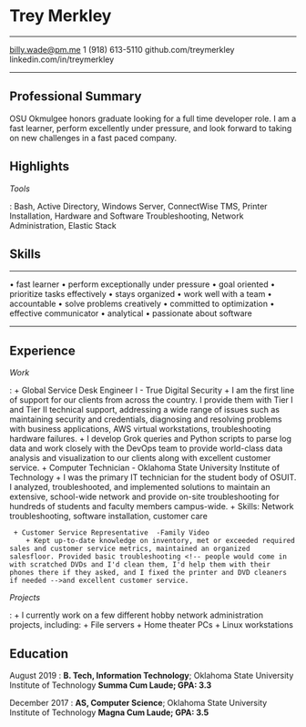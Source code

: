 Trey Merkley
============

-------------------     ----------------------------
billy.wade@pm.me                    1 (918) 613-5110
github.com/treymerkley          linkedin.com/in/treymerkley
-------------------     ----------------------------



Professional Summary
--------------------
OSU Okmulgee honors graduate looking for a full time developer role. I am a fast learner, perform excellently under pressure, and look forward to taking on new challenges in a fast paced company.


Highlights
-----------------

<!-- *Programming Languages* -->

<!-- :    C#, HTML/CSS, \LaTeX, Python, SQL (SQL Server and MySQL dialects), PHP, Java, Grok, JavaScript -->


*Tools*

:   Bash, <!-- GIMP, Git, GitHub,  -->Active Directory, Windows Server, ConnectWise TMS, Printer Installation, Hardware and Software Troubleshooting, Network Administration, Elastic Stack


<!-- *Development Environments* -->

<!-- :  Command-Line Interfaces, Emacs, Linux (Arch, Debian/Ubuntu), Visual Studio (Suite and Code) -->


Skills
-----------------

<!-- *Technical* -->

<!-- :   + C# -->
<!--        + .NET, Core, Framework, and Mono -->
<!--        + Complex GUI applications using Visual Studio 2010-2017 -->
<!--        + ADO.NET apps for server access and data manipulation -->

<!--     + Java -->
<!--        + Used Android Studio 2015 to develop Android applications -->

<!--     + Python -->
<!--        + Graphical wrappers for command line packages and Python-based APIs using Qt5 via PyQt5/PySide2 -->
<!--        + Pandas and MatPlotLib -->

<!--     + SQL -->
<!--        + Manipulated SQL Server and MariaDB -->
<!--        + graphical frontend and terminal -->

<!-- ***Other*** -->

-------------------           ----------------------------
• fast learner                • perform exceptionally under pressure
• goal oriented	              • prioritize tasks effectively
• stays organized		      • work well with a team
• accountable			      • solve problems creatively
• committed to optimization   • effective communicator
• analytical		          • passionate about software
-------------------           ----------------------------


Experience
---------------

*Work*

:    + Global Service Desk Engineer I - True Digital Security
		+ I am the first line of support for our clients from across the country. I provide them with Tier I and Tier II technical support, addressing a wide range of issues such as maintaining security and credentials, diagnosing and resolving problems with business applications, AWS virtual workstations,  troubleshooting hardware failures.
		+ I develop Grok queries and Python scripts to parse log data and work closely with the DevOps team to provide world-class data analysis and visualization to our clients along with excellent customer service.
		<!-- + I provide level I help-desk support for our customers.
		+ Skills: Software troubleshooting, network security -->
	 + Computer Technician - Oklahoma State University Institute of Technology <!--- Oklahoma State University Institute of Technology, May 2018 - Present-->
	    + I was the primary IT technician for the student body of OSUIT. I analyzed, troubleshooted, and implemented solutions to maintain an extensive, school-wide network and provide on-site troubleshooting for hundreds of students and faculty members campus-wide.
		<!-- + I was the first line of technical support for the entire student body of OSUIT. -->
		+ Skills: Network troubleshooting, software installation, customer care

	 + Customer Service Representative  -Family Video
	 	+ Kept up-to-date knowledge on inventory, met or exceeded required sales and customer service metrics, maintained an organized salesfloor. Provided basic troubleshooting <!-- people would come in with scratched DVDs and I'd clean them, I'd help them with their phones there if they asked, and I fixed the printer and DVD cleaners if needed -->and excellent customer service.

*Projects*

:    + I currently work on a few different hobby network administration projects, including:
		+ File servers
		+ Home theater PCs
		+ Linux workstations

<!-- :    + I actively contribute to/mantain multiple software projects, including: -->

<!-- 		+ renpy-mode (Elisp) -->

<!-- 		Syntax highlighting framework on Emacs for the Ren'Py game engine. I am currently the sole maintainer for the renpy-mode software. -->

<!-- 		+ codefortulsa/clear-my-record (JavaScript) -->

<!-- 		Client-side app for the Code for Tulsa civic action nonprofit to automate the process of clearing the criminal records of applicable people. I fleshed out the form with extra fields and implemented professional document formatting to the resulting form. -->

<!-- 		+ microsoft/msbuild (C#) -->

<!-- 		The C# compiler. I added more information to multiple error messages and provided repository maintenance. -->

<!-- 		+ openmw-nif-cleaner (Python) -->

<!-- 		Project to provide an easy-to-use, automated method of porting texture files from the archaic Gamebryo engine to the modern OpenMW engine. I wrote the GUI and tied it to the backend, as well as refactored and optimized the code for the backend. -->



Education
---------

August 2019
:   **B. Tech, Information Technology**; Oklahoma State University Institute of Technology **Summa Cum Laude; GPA: 3.3**

December 2017
:   **AS, Computer Science**; Oklahoma State University Institute of Technology **Magna Cum Laude; GPA: 3.5**
